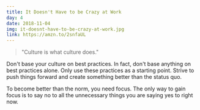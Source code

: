 ```yaml
---
title: It Doesn't Have to be Crazy at Work
day: 4
date: 2018-11-04
img: it-doesnt-have-to-be-crazy-at-work.jpg
link: https://amzn.to/2snfaUL
---
```


> "Culture is what culture does."

Don't base your culture on best practices. In fact, don't base anything on best practices alone. Only use these practices as a starting point. Strive to push things forward and create something better than the status quo.

To become better than the norm, you need focus. The only way to gain focus is to say no to all the unnecessary things you are saying yes to right now.

